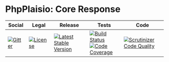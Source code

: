 # PhpPlaisio: Core Response

<table>
<thead>
<tr>
<th>Social</th>
<th>Legal</th>
<th>Release</th>
<th>Tests</th>
<th>Code</th>
</tr>
</thead>
<tbody>
<tr>
<td>
<a href="https://gitter.im/PhpPlaisio/PhpPlaisio"><img src="https://badges.gitter.im/PhpPlaisio/PhpPlaisio.svg" alt="Gitter"/></a>
</td>
<td>
<a href="https://packagist.org/packages/plaisio/response-core"><img src="https://poser.pugx.org/plaisio/response-core/license" alt="License"/></a>
</td>
<td>
<a href="https://packagist.org/packages/plaisio/response-core"><img src="https://poser.pugx.org/plaisio/response-core/v/stable" alt="Latest Stable Version"/></a>
</td>
<td>
<a href="https://travis-ci.org/PhpPlaisio/response-core"><img src="https://travis-ci.org/PhpPlaisio/response-core.svg?branch=master" alt="Build Status"/></a><br/>
<a href="https://scrutinizer-ci.com/g/PhpPlaisio/response-core/?branch=master"><img src="https://scrutinizer-ci.com/g/PhpPlaisio/response-core/badges/coverage.png?b=master" alt="Code Coverage"/></a>
</td>
<td>
<a href="https://scrutinizer-ci.com/g/PhpPlaisio/response-core/?branch=master"><img src="https://scrutinizer-ci.com/g/PhpPlaisio/response-core/badges/quality-score.png?b=master" alt="Scrutinizer Code Quality"/></a>
</td>
</tr>
</tbody>
</table>

